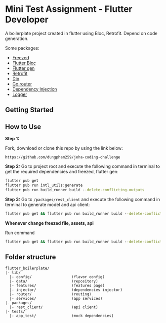 
# Mini Test Assignment - Flutter Developer

A boilerplate project created in flutter using Bloc, Retrofit. Depend on code generation.

Some packages: 
  - [Freezed](https://pub.dev/packages/freezed)
  - [Flutter Bloc](https://pub.dev/packages/flutter_bloc)
  - [Flutter gen](https://pub.dev/packages/flutter_gen)
  - [Retrofit](https://pub.dev/packages/retrofit)
  - [Dio](https://pub.dev/packages/retrofit)
  - [Go router](https://pub.dev/packages/go_router)
  - [Dependency Injection](https://github.com/fluttercommunity/get_it)
  - [Logger](https://pub.dev/packages/logger)


## Getting Started


## How to Use 
**Step 1:**

Fork, download or clone this repo by using the link below:

```
https://github.com/dungpham259/joha-coding-challenge
```

**Step 2:**
Go to project root and execute the following command in terminal to get the required dependencies and freezed, flutter gen: 

```cmd
flutter pub get
flutter pub run intl_utils:generate
flutter pub run build_runner build --delete-conflicting-outputs
```

**Step 3:**
Go to `/packages/rest_client` and execute the following command in terminal to generate model and api client: 

```cmd
flutter pub get && flutter pub run build_runner build --delete-conflicting-outputs
```

**Whenever change freezed file, assets, api**

Run command
```cmd
flutter pub get && flutter pub run build_runner build --delete-conflicting-outputs
```

## Folder structure
```
flutter_boilerplate/
|- lib/
  |- config/                  (flavor config)
  |- data/                    (repository)
  |- features/                (features page)
  |- injector/                (dependencies injector)
  |- router/                  (routing)
  |- services/                (app services)
|- packages/
  |- rest_client/             (api client)
|- tests/
  |- app_test/                (mock dependencies)

```
